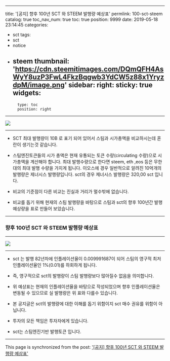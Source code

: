 
---
title: '[공지] 향후 100년 SCT 와 STEEM 발행량 예상표'
permlink: 100-sct-steem
catalog: true
toc_nav_num: true
toc: true
position: 9999
date: 2019-05-18 23:14:45
categories:
- sct
tags:
- sct
- notice
- steem
thumbnail: 'https://cdn.steemitimages.com/DQmQFH4AsWyY8uzP3FwL4FkzBqgwb3YdCW5z88x1YryzdpM/image.png'
sidebar:
    right:
        sticky: true
widgets:
    -
        type: toc
        position: right
---


![](https://cdn.steemitimages.com/DQmQFH4AsWyY8uzP3FwL4FkzBqgwb3YdCW5z88x1YryzdpM/image.png)

***

* SCT 최대 발행량이 10B 로 표기 되어 있어서 스팀과 시가총액을 비교하시는데 혼란이 생기는것 같습니다.

* 스팀엔진토큰들의 시가 총액은 현재 유통되는 토큰 수량(circulating 수량)으로 시가총액을 계산해야 합니다. 최대 발행수량으로 한다면 steem, eth ,eos 등은 무한대의 최대 발행 수량을 가지게 됩니다. 이오스에 경우 일반적으로 알려진 10억개의 발행량은 제너시스 발행량입니다. sct의 경우 제너시스 발행량은 320,00 sct 입니다.

* 비교의 기준점이 다른 비교는 진실과 거리가 멀수밖에 없습니다.

* 비교를 돕기 위해 현재의 스팀 발행량을 바탕으로 스팀과 sct의 향후 100년간 발행 예상량을 표로 만들어 보았습니다.

***

### 향후 100년 SCT 와 STEEM 발행량 예상표

***


![](https://cdn.steemitimages.com/DQmdLpwNx89oRveFzyPdbxGFWrBh2giusMKB3atfPD2y9wu/image.png)

***

* sct 는 발행 82년차에 인플레이션율이 0.009991687이 되어 스팀의 영구적 최저 인플레이션율인 1%(0.01)를 하회하게 됩니다.

* 즉, 영구적으로 sct의 발행량이 스팀 발행량보다 많아질수 없음을 의미합니다.

* 위 예상표는 현재의 인플레이션율을 바탕으로 작성되었으며 향후 인플레이션율은 변동될 수 있으므로 실 발행량은 위 표와 다를수 있습니다.

* 본 공지글은 sct의 발행량에 대한 이해를 돕기 위함이지 sct 매수 권유를 위함이 아닙니다.

* 투자의 모든 책임은 투자자에게 있습니다. 

* sct는 스팀엔진기반 발행토큰 입니다.

- - -

This page is synchronized from the post: ['[공지] 향후 100년 SCT 와 STEEM 발행량 예상표'](https://steemit.com/@sct/100-sct-steem)
